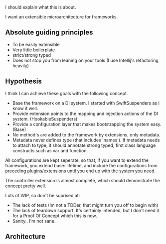 I should explain what this is about.

I want an extensible microarchitecture for frameworks. 

## Absolute guiding principles

  * To be easily extensible
  * Very little boilerplate
  * strict/strong typed
  * Does not stop you from leaning on your tools (I use Intellij's refactoring heavily)

## Hypothesis

I think I can achieve these goals with the following concept.

  * Base the framework on a DI system. I started with SwiftSuspenders as I know it well.
  * Provide extension points to the mapping and injection actions of the DI system. (HookableSuspenders)
  * Provide a configuration layer that makes bootstrapping the system easy. (Base)
  * No method's are added to the framework by extensions, only metadata.
  * Metadata never defines type (that includes 'names'). If metadata needs to attach to type, it should annotate strong typed, first class language constructs such as var and function.

All configurations are kept seperate, so that, if you want to extend the framework, you extend base::lifetime, and include the configurations
from preceding plugins/extensions until you end up with the system you need. 

The controller extension is almost complete, which should demonstrate the concept pretty well.

Lots of WIP, so don't be suprised at:
  
  * The lack of tests (Im not a TDDer, that might turn you off to begin with)
  * The lack of teardown support. It's certainly intended, but I don't need it for a Proof Of Concept which this is now.
  * Sanity.. I'm not sane.
	
## Architecture

<script src="http://www.gliffy.com/diagramEmbed.js" type="text/javascript"> </script>
<script type="text/javascript"> gliffy_did = "2791221"; embedGliffy(); </script>

